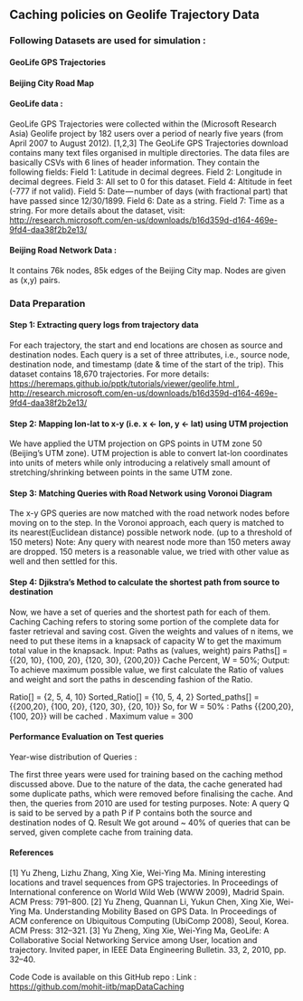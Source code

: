 ## Caching policies on Geolife Trajectory Data

### Following Datasets are used for simulation :
#### GeoLife GPS Trajectories
#### Beijing City Road Map


#### GeoLife data :
GeoLife GPS Trajectories were collected within the (Microsoft Research Asia) Geolife project by 182 users over a period of nearly five years (from April 2007 to August 2012). [1,2,3] The GeoLife GPS Trajectories download contains many text files organised in multiple directories. The data files are basically CSVs with 6 lines of header information. They contain the following fields:
Field 1: Latitude in decimal degrees. Field 2: Longitude in decimal degrees. Field 3: All set to 0 for this dataset. Field 4: Altitude in feet (-777 if not valid). Field 5: Date — number of days (with fractional part) that have passed since 12/30/1899. Field 6: Date as a string. Field 7: Time as a string.
For more details about the dataset, visit: http://research.microsoft.com/en-us/downloads/b16d359d-d164-469e-9fd4-daa38f2b2e13/
#### Beijing Road Network Data :
It contains 76k nodes, 85k edges of the Beijing City map.
Nodes are given as (x,y) pairs.

### Data Preparation
#### Step 1: Extracting query logs from trajectory data
For each trajectory, the start and end locations are chosen as source and destination nodes. Each query is a set of three attributes, i.e., source node, destination node, and timestamp (date & time of the start of the trip).
This dataset contains 18,670 trajectories.
For more details: https://heremaps.github.io/pptk/tutorials/viewer/geolife.html , http://research.microsoft.com/en-us/downloads/b16d359d-d164-469e-9fd4-daa38f2b2e13/
#### Step 2: Mapping lon-lat to x-y (i.e. x <- lon, y <- lat) using UTM projection
We have applied the UTM projection on GPS points in UTM zone 50 (Beijing’s UTM zone).
UTM projection is able to convert lat-lon coordinates into units of meters while only introducing a relatively small amount of stretching/shrinking between points in the same UTM zone.
#### Step 3: Matching Queries with Road Network using Voronoi Diagram
The x-y GPS queries are now matched with the road network nodes before moving on to the step. In the Voronoi approach, each query is matched to its nearest(Euclidean distance) possible network node. (up to a threshold of 150 meters)
Note: Any query with nearest node more than 150 meters away are dropped. 150 meters is a reasonable value, we tried with other value as well and then settled for this.
#### Step 4: Djikstra’s Method to calculate the shortest path from source to destination

Now, we have a set of queries and the shortest path for each of them.
Caching
Caching refers to storing some portion of the complete data for faster retrieval and saving cost.
Given the weights and values of n items, we need to put these items in a knapsack of capacity W to get the maximum total value in the knapsack.
Input: 
Paths as (values, weight) pairs 
Paths[] = {{20, 10}, {100, 20}, {120, 30}, {200,20}} 
Cache Percent, W = 50%;
Output:
To achieve maximum possible value, we first calculate the Ratio of values and weight and sort the paths in descending fashion of the Ratio.
                
Ratio[] = {2, 5, 4, 10}
Sorted_Ratio[] = {10, 5, 4, 2}
Sorted_paths[] = {{200,20}, {100, 20}, {120, 30}, {20, 10}}
So, for W = 50% : Paths {{200,20}, {100, 20}} will be cached .
Maximum value = 300

#### Performance Evaluation on Test queries
Year-wise distribution of Queries :



The first three years were used for training based on the caching method discussed above. Due to the nature of the data, the cache generated had some duplicate paths, which were removed before finalising the cache.
And then, the queries from 2010 are used for testing purposes.
Note: A query Q is said to be served by a path P if P contains both the source and destination nodes of Q.
Result
We got around ~ 40% of queries that can be served, given complete cache from training data.

#### References
[1] Yu Zheng, Lizhu Zhang, Xing Xie, Wei-Ying Ma. Mining interesting locations and travel sequences from GPS trajectories. In Proceedings of International conference on World Wild Web (WWW 2009), Madrid Spain. ACM Press: 791–800. [2] Yu Zheng, Quannan Li, Yukun Chen, Xing Xie, Wei-Ying Ma. Understanding Mobility Based on GPS Data. In Proceedings of ACM conference on Ubiquitous Computing (UbiComp 2008), Seoul, Korea. ACM Press: 312–321. [3] Yu Zheng, Xing Xie, Wei-Ying Ma, GeoLife: A Collaborative Social Networking Service among User, location and trajectory. Invited paper, in IEEE Data Engineering Bulletin. 33, 2, 2010, pp. 32–40.

Code
Code is available on this GitHub repo :
Link : https://github.com/mohit-iitb/mapDataCaching
 
